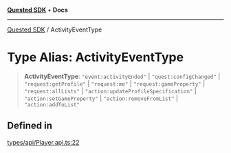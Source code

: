 [**Quested SDK**](../README.md) • **Docs**

***

[Quested SDK](../README.md) / ActivityEventType

# Type Alias: ActivityEventType

> **ActivityEventType**: `"event:activityEnded"` \| `"quest:configChanged"` \| `"request:getProfile"` \| `"request:me"` \| `"request:gameProperty"` \| `"request:allLists"` \| `"action:updateProfileSpecification"` \| `"action:setGameProperty"` \| `"action:removeFromList"` \| `"action:addToList"`

## Defined in

[types/api/Player.api.ts:22](https://github.com/Quested-io/QuestedSDK/blob/68ad308490407211065714b0ce812cc765cac26e/src/types/api/Player.api.ts#L22)
